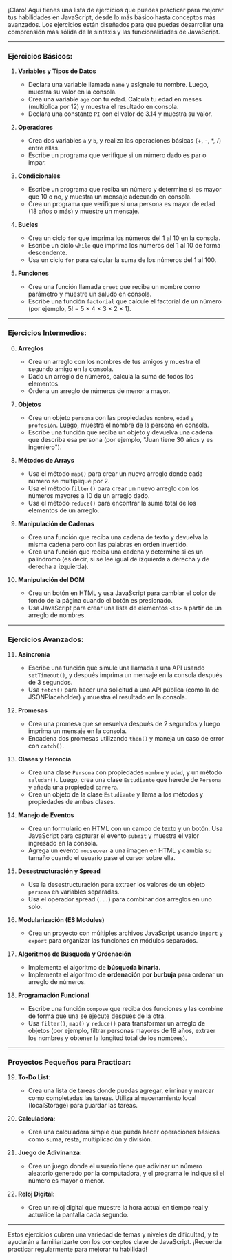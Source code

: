 ¡Claro! Aquí tienes una lista de ejercicios que puedes practicar para mejorar tus habilidades en JavaScript, desde lo más básico hasta conceptos más avanzados. Los ejercicios están diseñados para que puedas desarrollar una comprensión más sólida de la sintaxis y las funcionalidades de JavaScript.

---

### **Ejercicios Básicos:**

1. **Variables y Tipos de Datos**
   - Declara una variable llamada `name` y asígnale tu nombre. Luego, muestra su valor en la consola.
   - Crea una variable `age` con tu edad. Calcula tu edad en meses (multiplica por 12) y muestra el resultado en consola.
   - Declara una constante `PI` con el valor de 3.14 y muestra su valor.

2. **Operadores**
   - Crea dos variables `a` y `b`, y realiza las operaciones básicas (+, -, *, /) entre ellas.
   - Escribe un programa que verifique si un número dado es par o impar.

3. **Condicionales**
   - Escribe un programa que reciba un número y determine si es mayor que 10 o no, y muestra un mensaje adecuado en consola.
   - Crea un programa que verifique si una persona es mayor de edad (18 años o más) y muestre un mensaje.

4. **Bucles**
   - Crea un ciclo `for` que imprima los números del 1 al 10 en la consola.
   - Escribe un ciclo `while` que imprima los números del 1 al 10 de forma descendente.
   - Usa un ciclo `for` para calcular la suma de los números del 1 al 100.

5. **Funciones**
   - Crea una función llamada `greet` que reciba un nombre como parámetro y muestre un saludo en consola.
   - Escribe una función `factorial` que calcule el factorial de un número (por ejemplo, 5! = 5 × 4 × 3 × 2 × 1).

---

### **Ejercicios Intermedios:**

6. **Arreglos**
   - Crea un arreglo con los nombres de tus amigos y muestra el segundo amigo en la consola.
   - Dado un arreglo de números, calcula la suma de todos los elementos.
   - Ordena un arreglo de números de menor a mayor.

7. **Objetos**
   - Crea un objeto `persona` con las propiedades `nombre`, `edad` y `profesión`. Luego, muestra el nombre de la persona en consola.
   - Escribe una función que reciba un objeto y devuelva una cadena que describa esa persona (por ejemplo, "Juan tiene 30 años y es ingeniero").

8. **Métodos de Arrays**
   - Usa el método `map()` para crear un nuevo arreglo donde cada número se multiplique por 2.
   - Usa el método `filter()` para crear un nuevo arreglo con los números mayores a 10 de un arreglo dado.
   - Usa el método `reduce()` para encontrar la suma total de los elementos de un arreglo.

9. **Manipulación de Cadenas**
   - Crea una función que reciba una cadena de texto y devuelva la misma cadena pero con las palabras en orden invertido.
   - Crea una función que reciba una cadena y determine si es un palíndromo (es decir, si se lee igual de izquierda a derecha y de derecha a izquierda).

10. **Manipulación del DOM**
    - Crea un botón en HTML y usa JavaScript para cambiar el color de fondo de la página cuando el botón es presionado.
    - Usa JavaScript para crear una lista de elementos `<li>` a partir de un arreglo de nombres.

---

### **Ejercicios Avanzados:**

11. **Asincronía**
    - Escribe una función que simule una llamada a una API usando `setTimeout()`, y después imprima un mensaje en la consola después de 3 segundos.
    - Usa `fetch()` para hacer una solicitud a una API pública (como la de JSONPlaceholder) y muestra el resultado en la consola.

12. **Promesas**
    - Crea una promesa que se resuelva después de 2 segundos y luego imprima un mensaje en la consola.
    - Encadena dos promesas utilizando `then()` y maneja un caso de error con `catch()`.

13. **Clases y Herencia**
    - Crea una clase `Persona` con propiedades `nombre` y `edad`, y un método `saludar()`. Luego, crea una clase `Estudiante` que herede de `Persona` y añada una propiedad `carrera`.
    - Crea un objeto de la clase `Estudiante` y llama a los métodos y propiedades de ambas clases.

14. **Manejo de Eventos**
    - Crea un formulario en HTML con un campo de texto y un botón. Usa JavaScript para capturar el evento `submit` y muestra el valor ingresado en la consola.
    - Agrega un evento `mouseover` a una imagen en HTML y cambia su tamaño cuando el usuario pase el cursor sobre ella.

15. **Desestructuración y Spread**
    - Usa la desestructuración para extraer los valores de un objeto `persona` en variables separadas.
    - Usa el operador spread (`...`) para combinar dos arreglos en uno solo.

16. **Modularización (ES Modules)**
    - Crea un proyecto con múltiples archivos JavaScript usando `import` y `export` para organizar las funciones en módulos separados.

17. **Algoritmos de Búsqueda y Ordenación**
    - Implementa el algoritmo de **búsqueda binaria**.
    - Implementa el algoritmo de **ordenación por burbuja** para ordenar un arreglo de números.

18. **Programación Funcional**
    - Escribe una función `compose` que reciba dos funciones y las combine de forma que una se ejecute después de la otra.
    - Usa `filter()`, `map()` y `reduce()` para transformar un arreglo de objetos (por ejemplo, filtrar personas mayores de 18 años, extraer los nombres y obtener la longitud total de los nombres).

---

### **Proyectos Pequeños para Practicar:**

19. **To-Do List**:
    - Crea una lista de tareas donde puedas agregar, eliminar y marcar como completadas las tareas. Utiliza almacenamiento local (localStorage) para guardar las tareas.

20. **Calculadora**:
    - Crea una calculadora simple que pueda hacer operaciones básicas como suma, resta, multiplicación y división.

21. **Juego de Adivinanza**:
    - Crea un juego donde el usuario tiene que adivinar un número aleatorio generado por la computadora, y el programa le indique si el número es mayor o menor.

22. **Reloj Digital**:
    - Crea un reloj digital que muestre la hora actual en tiempo real y actualice la pantalla cada segundo.

---

Estos ejercicios cubren una variedad de temas y niveles de dificultad, y te ayudarán a familiarizarte con los conceptos clave de JavaScript. ¡Recuerda practicar regularmente para mejorar tu habilidad!